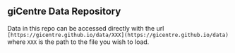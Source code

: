 ## giCentre Data Repository

Data in this repo can be accessed directly with the url `[https://gicentre.github.io/data/XXX](https://gicentre.github.io/data)` where `XXX` is the path to the file you wish to load.
